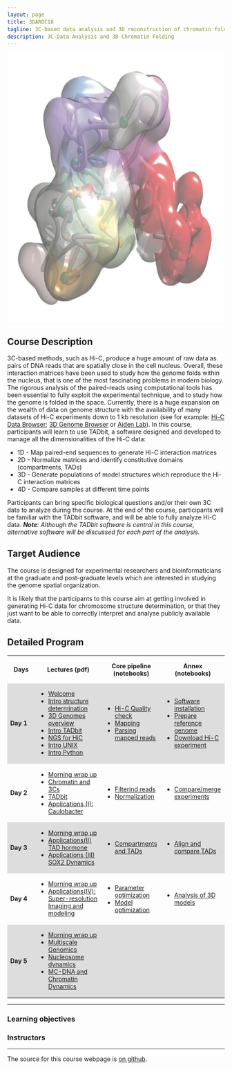 ```yaml
---
layout: page
title: 3DAROC18
tagline: 3C-based data analysis and 3D reconstruction of chromatin folding
description: 3C-Data Analysis and 3D Chromatin Folding
---
```


<img src="./assets/material/Entry_image.jpg" width="792" height="622">

## Course Description

3C-based methods, such as Hi-C, produce a huge amount of raw data as pairs of DNA reads that are spatially close in the cell nucleus. Overall, these interaction matrices have been used to study how the genome folds within the nucleus, that is one of the most fascinating problems in modern biology. The rigorous analysis of the paired-reads using computational tools has been essential to fully exploit the experimental technique, and to study how the genome is folded in the space. Currently, there is a huge expansion on the wealth of data on genome structure with the availability of many datasets of Hi-C experiments down to 1 kb resolution (see for example: [Hi-C Data Browser](http://hic.umassmed.edu/welcome/welcome.php); [3D Genome Browser](http://promoter.bx.psu.edu/hi-c/view.php) or [Aiden Lab](http://www.aidenlab.org/data.html)). In this course, participants will learn to use TADbit, a software designed and developed to manage all the dimensionalities of the Hi-C data:

 - 1D - Map paired-end sequences to generate Hi-C interaction matrices
 - 2D - Normalize matrices and identify constitutive domains (compartments, TADs)
 - 3D - Generate populations of model structures which reproduce the Hi-C interaction matrices
 - 4D - Compare samples at different time points

Participants can bring specific biological questions and/or their own 3C data to analyze during the course. At the end of the course, participants will be familiar with the TADbit software, and will be able to fully analyze Hi-C data. 
*__Note__: Although the TADbit software is central in this course, alternative software will be discussed for each part of the analysis.*

## Target Audience

The course is designed for experimental researchers and bioinformaticians at the graduate and post-graduate levels which are interested in studying the genome spatial organization. 

It is likely that the participants to this course aim at getting involved in generating Hi-C data for  chromosome structure determination, or that they just want to be able to correctly interpret and analyse publicly available data.

## Detailed Program
 
<table>
  <tbody>
    <tr>
      <th style="padding: 15px">Days</th>
      <th style="padding: 15px">Lectures (pdf)</th>
      <th style="padding: 15px">Core pipeline (notebooks)</th>
      <th style="padding: 15px">Annex (notebooks)</th>
    </tr>
    <tr style="background-color:#ddd;padding: 15px">
     <td><strong>Day 1</strong></td>
     <td>
       <ul>
        <li> <a href="/Presentations/Day1/01_20180917_Welcome.pdf">Welcome</a></li>
        <li> <a href="/Presentations/Day1/02_20180917_introduction_to_structure_determination.pdf">Intro structure determination</a></li>
        <li> <a href="/Presentations/Day1/03_20180917_3D-genomes_overview.pdf">3D Genomes overview</a></li>
        <li> <a href="/Presentations/Day1/04_20180917_Intro_TADbit.pdf">Intro TADbit</a></li>
        <li> <a href="/Presentations/Day1/05_20180917_NGS_for_HiC.pdf">NGS for HiC</a></li>
        <li> <a href="/Presentations/Day1/06_20180917_linux.pdf">Intro UNIX</a></li>
        <li> <a href="/Presentations/Day1/07_20180917_python.pdf">Intro Python</a></li>
       </ul>
     </td>
     <td>
       <ul>
        <li> <a href="/Notebooks/00-Hi-C%20quality%20check.ipynb">Hi-C Quality check</a></li>
        <li> <a href="/Notebooks/01-Mapping.ipynb">Mapping</a></li>
        <li> <a href="/Notebooks/02-Parsing%20mapped%20reads.ipynb">Parsing mapped reads</a></li>
       </ul>
    </td>
    <td>
       <ul>
        <li> <a href="/Notebooks/A0-Preparing%20your%20computer%20for%20HiC%20data%20analysis.ipynb">Software installation</a></li>
        <li> <a href="/Notebooks/A1-Preparation%20reference%20genome.ipynb">Prepare reference genome</a></li>
        <li> <a href="/Notebooks/A2-Download%20published%20Hi-C%20experiments.ipynb">Download Hi-C experiment</a></li>
       </ul>
    </td>
   </tr>
    <tr style="padding: 15px">
     <td><strong>Day 2</strong></td>
     <td>
       <ul>
        <li> <a href="/Presentations/Day2/01_20180918_Summary_of_day_1.pdf">Morning wrap up</a></li>
        <li> <a href="/Presentations/Day2/02_20180918_Chromatin_and_3Cs.pdf">Chromatin and 3Cs</a></li>
        <li> <a href="/Presentations/Day2/03_20180918_TADbit.pdf">TADbit</a></li>
        <li> <a href="/Presentations/Day2/04_20180918_Applications(II)_Caulobacter.pdf">Applications (I): Caulobacter</a></li>
       </ul>
     </td>
     <td>
       <ul>
        <li> <a href="/Notebooks/03-Filtering%20mapped%20reads.ipynb">Filterind reads</a></li>
        <li> <a href="/Notebooks/04-Bin-filtering%20and%20normalization.ipynb">Normalization</a></li>
       </ul>
    </td>
    <td>
       <ul>
        <li> <a href="/Notebooks/A3-Compare%20and%20merge%20Hi-C%20experiments.ipynb">Compare/merge experiments</a></li>
       </ul>
    </td>
   </tr>
   <tr style="background-color:#ddd;padding: 15px">
     <td><strong>Day 3</strong></td>
     <td>
       <ul>
        <li> <a href="/Presentations/Day3/01_20180919_Summary_of_day_2.pdf">Morning wrap up</a></li>
        <li> <a href="/Presentations/Day3/02_20180919_Applications(II)_TAD_hormone.pdf">Applications(II) TAD hormone</a></li>
        <li> <a href="/Presentations/Day3/02_20180920_Applications(IIIa)_SOX2Dynamics.pdf">Applications (III) SOX2 Dynamics</a></li>
       </ul>
     </td>
     <td>
       <ul>
        <li> <a href="/Notebooks/05-Compartments%20and%20TADs.ipynb">Compartments and TADs</a></li>
       </ul>
    </td>
    <td>
       <ul>
        <li> <a href="/Notebooks/A4-Align%20and%20compare%20TADs.ipynb">Align and compare TADs</a></li>
       </ul>
    </td>
   </tr>
   <tr style="padding: 15px">
     <td><strong>Day 4</strong></td>
     <td> 
      <ul>
        <li> <a href="/Presentations/Day4/01_20180920_Summary_of_day_3.pdf">Morning wrap up</a></li>
        <li> <a href="/Presentations/Day4/03_20180920_Applications(IIIb)_IMGR.pdf">Applications(IV): Super-resolution Imaging and modeling</a></li>
       </ul>
     </td>
     <td>
       <ul>
        <li> <a href="/Notebooks/06a-Modeling%20-%20parameter%20optimization.ipynb">Parameter optimization</a></li>
        <li> <a href="/Notebooks/06b-Modeling%20-%20model%20optimization.ipynb">Model optimization</a></li>
       </ul>
    </td>
    <td>
       <ul>
        <li> <a href="/Notebooks/A5-Modeling%20-%20analysis%20of%203D%20models.ipynb">Analysis of 3D models</a></li>
       </ul>
    </td>
   </tr>
    <tr style="background-color:#ddd;padding: 15px">
     <td><strong>Day 5</strong></td>
     <td> 
      <ul>
        <li> <a href="/Presentations/Day5/01_20180921_Summary_of_day_4.pdf">Morning wrap up</a></li>
        <li> <a href="/Presentations/Day5/02_20180921_MuG.pdf">Multiscale Genomics</a></li>
        <li> <a href="/Presentations/Day5/NucDyn_3DAROC18.pdf">Nucleosome dynamics</a></li>
        <li> <a href="/Presentations/Day5/3DAROC_mcdna_chromdyn_juergenwalther_21_09_18.pdf">MC-DNA and Chromatin Dynamics</a></li>
       </ul>
     </td>
     <td></td>
     <td></td>
   </tr>
  </tbody>
</table>

---

### Learning objectives

### Instructors
---

The source for this course webpage is [on github](https://github.com/GTPB/Web_course_template).
